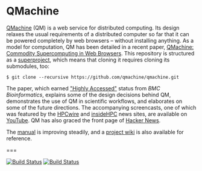 # QMachine

[QMachine](https://www.qmachine.org) (QM) is a web service for distributed
computing. Its design relaxes the usual requirements of a distributed computer
so far that it can be powered completely by web browsers – without installing
anything. As a model for computation, QM has been detailed in a recent paper,
[QMachine: Commodity Supercomputing in Web Browsers](http://www.biomedcentral.com/1471-2105/15/176).
This repository is structured as a
[superproject](https://en.wikibooks.org/wiki/Git/Submodules_and_Superprojects),
which means that cloning it requires cloning its submodules, too:

    $ git clone --recursive https://github.com/qmachine/qmachine.git

The paper, which earned
["Highly Accessed"](http://www.biomedcentral.com/about/mostviewed/) status from
*BMC Bioinformatics*, explains some of the design decisions behind QM,
demonstrates the use of QM in scientific workflows, and elaborates on some of
the future directions. The accompanying screencasts, one of which was featured
by the
[HPCwire](http://www.hpcwire.com/hpcwire/2013-03-14/qmachine_combines_hpc_with_www.html)
and
[insideHPC](http://insidehpc.com/2013/03/09/video-qmachine-commodity-supercomputing-with-web-browsers/)
news sites, are available on
[YouTube](https://www.youtube.com/playlist?list=PLwUGp_wSf5vjD5vwzj9Dhqbz-y54oALIe).
QM has also graced the front page of
[Hacker News](https://news.ycombinator.com/item?id=6095595).

The [manual](https://docs.qmachine.org) is improving steadily, and a
[project wiki](https://wiki.qmachine.org) is also available for reference.

===

[![Build Status](https://travis-ci.org/qmachine/qmachine.svg?branch=master)](https://travis-ci.org/qmachine/qmachine) [![Build Status](https://drone.io/github.com/qmachine/qmachine/status.png)](https://drone.io/github.com/qmachine/qmachine/latest)

<!-- vim:set syntax=markdown: -->
